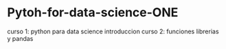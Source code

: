 # Pytoh-for-data-science-ONE
curso 1: python para data science introduccion
curso 2: funciones librerias y pandas

